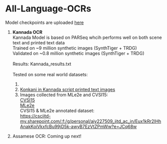 # All-Language-OCRs
Model checkpoints are uploaded [here](https://csciitd-my.sharepoint.com/:f:/g/personal/agarai_cstaff_iitd_ac_in/EpB6Cr98expDnB78qsdb4WEBTF1-MzKDqZvc-ARkaug9Wg?e=ADBnhb)

1. **Kannada OCR**</br>
   Kannada Model is based on PARSeq whcih performs well on both scene text and printed text data</br>
   Trained on ~9 million synthetic images (SynthTiger + TRDG)</br>
   Validated on ~0.8 million synthetic images (SynthTiger + TRDG)</br></br>
   Results: Kannada_results.txt</br></br>
   Tested on some real world datasets:
     1.  <!--- [Kannada printed text page images](https://github.com/MILE-IISc/Kannada-OCR-test-images-with-ground-truth) ---> 
     2. [Konkani in Kannada script printed text images](https://github.com/MILE-IISc/KonkaniDocumentsInKannadaScript)
     3. Images collected from MLe2e and CVSI15:</br>
          [CVSI15](http://www.ict.griffith.edu.au/cvsi2015/Dataset.php) </br>
          [MLe2e](https://paperswithcode.com/dataset/mle2e) </br>
          CVSI15 & MLe2e annotated dataset:</br>https://csciitd-my.sharepoint.com/:f:/g/personal/aiy227509_iitd_ac_in/Eux1kRr2lHhAnakKoiVkxfcBu99jD5k-awyB7EzVtZPmWw?e=JCq68w

3. Assamese OCR:
   Coming up next!
